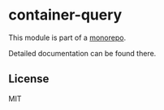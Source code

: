 # container-query

This module is part of a [monorepo](https://github.com/ZeeCoder/container-query).

Detailed documentation can be found there.

## License

MIT
